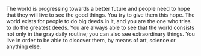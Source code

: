 <!-- jmena postav -->

<!-- uvod -->

The world is progressing towards a better future and people need to hope that they will live to see the good things. You try to give them this hope. The world exists for people to do big deeds in it, and you are the one who tries to do the greatest deeds. You are always able to see that the world consists not only in the gray daily routine; you can also see extraordinary things. You live in order to be able to discover them, by means of art, science or anything else.

